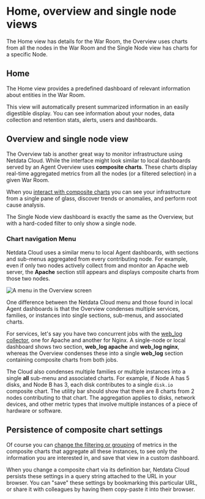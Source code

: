 # Home, overview and single node views

The Home view has details for the War Room, the Overview uses charts from all the nodes in the War Room and the Single Node view has charts for a specific Node.

## Home

The Home view provides a predefined dashboard of relevant information about entities in the War Room.

This view will automatically present summarized information in an easily digestible display. You can see information about your
nodes, data collection and retention stats, alerts, users and dashboards.

## Overview and single node view

The Overview tab is another great way to monitor infrastructure using Netdata Cloud. While the interface might look
similar to local dashboards served by an Agent Overview uses **composite charts**.
These charts display real-time aggregated metrics from all the nodes (or a filtered selection) in a given War Room.

When you [interact with composite charts](https://github.com/netdata/netdata/blob/master/docs/cloud/visualize/interact-new-charts.md)
you can see your infrastructure from a single pane of glass, discover trends or anomalies, and perform root cause analysis.

The Single Node view dashboard is exactly the same as the Overview, but with a hard-coded filter to only show a single node.

### Chart navigation Menu

Netdata Cloud uses a similar menu to local Agent dashboards, with sections
and sub-menus aggregated from every contributing node. For example, even if only two nodes actively collect from and
monitor an Apache web server, the **Apache** section still appears and displays composite charts from those two nodes.

![A menu in the Overview screen](https://user-images.githubusercontent.com/1153921/95785094-fa0ad980-0c89-11eb-8328-2ff11ac630b4.png)

One difference between the Netdata Cloud menu and those found in local Agent dashboards is that
the Overview condenses multiple services, families, or instances into single sections, sub-menus, and associated charts.

For services, let's say you have two concurrent jobs with the [web_log collector](https://github.com/netdata/go.d.plugin/blob/master/modules/weblog/README.md), one for Apache and another for Nginx.
A single-node or local dashboard shows two section, **web_log apache** and **web_log nginx**, whereas the Overview condenses these into a
single **web_log** section containing composite charts from both jobs.

The Cloud also condenses multiple families or multiple instances into a single **all** sub-menu and associated charts.
For example, if Node A has 5 disks, and Node B has 3, each disk contributes to a single `disk.io` composite chart.
The utility bar should show that there are 8 charts from 2 nodes contributing to that chart.
The aggregation applies to disks, network devices, and other metric types that involve multiple instances of a piece of hardware or software.

## Persistence of composite chart settings

Of course you can [change the filtering or grouping](https://github.com/netdata/netdata/blob/master/docs/cloud/visualize/interact-new-charts.md) of metrics in the composite charts that aggregate all these instances, to see only the information you are interested in, and save that view in a custom dashboard.

When you change a composite chart via its definition bar, Netdata Cloud persists these settings in a query string attached to the URL in your browser.
You can "save" these settings by bookmarking this particular URL, or share it with colleagues by having them copy-paste it into their browser.
